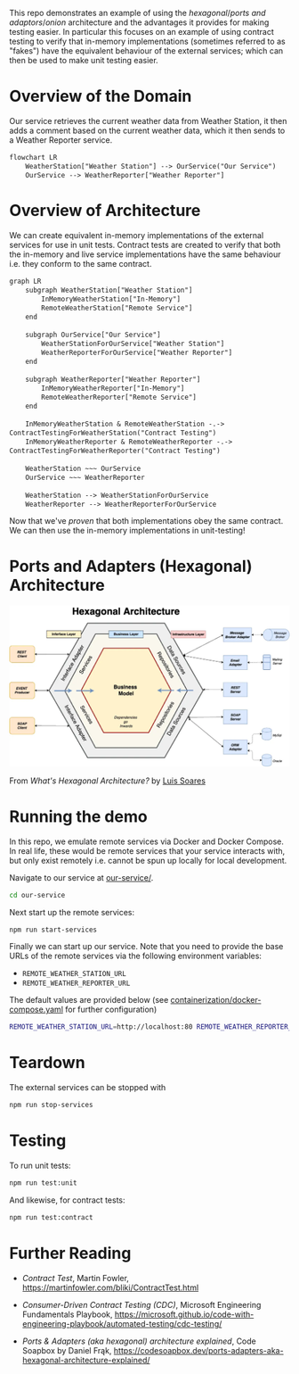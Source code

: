 This repo demonstrates an example of using the _hexagonal_/_ports and adaptors_/_onion_ architecture and the advantages it provides for making testing easier. In particular this focuses on an example of using contract testing to verify that in-memory implementations (sometimes referred to as "fakes") have the equivalent behaviour of the external services; which can then be used to make unit testing easier.

Overview of the Domain
======================

Our service retrieves the current weather data from Weather Station, it then adds a comment based on the current weather data, which it then sends to a Weather Reporter service.

```mermaid
flowchart LR
    WeatherStation["Weather Station"] --> OurService("Our Service")
    OurService --> WeatherReporter["Weather Reporter"]
```

Overview of Architecture
========================

We can create equivalent in-memory implementations of the external services for use in unit tests. Contract tests are created to verify that both the in-memory and live service implementations have the same behaviour i.e. they conform to the same contract.

```mermaid
graph LR
    subgraph WeatherStation["Weather Station"]
        InMemoryWeatherStation["In-Memory"]
        RemoteWeatherStation["Remote Service"]
    end

    subgraph OurService["Our Service"]
        WeatherStationForOurService["Weather Station"]
        WeatherReporterForOurService["Weather Reporter"]
    end

    subgraph WeatherReporter["Weather Reporter"]
        InMemoryWeatherReporter["In-Memory"]
        RemoteWeatherReporter["Remote Service"]
    end

    InMemoryWeatherStation & RemoteWeatherStation -.-> ContractTestingForWeatherStation("Contract Testing")
    InMemoryWeatherReporter & RemoteWeatherReporter -.-> ContractTestingForWeatherReporter("Contract Testing")

    WeatherStation ~~~ OurService
    OurService ~~~ WeatherReporter

    WeatherStation --> WeatherStationForOurService
    WeatherReporter --> WeatherReporterForOurService
```

Now that we've *proven* that both implementations obey the same contract. We can then use the in-memory implementations in unit-testing!

Ports and Adapters (Hexagonal) Architecture
===========================================

![Hexagonal architecture diagram](./hexagonal-architecture.webp)

From _What's Hexagonal Architecture?_ by [Luis Soares](https://medium.com/@luishrsoares/whats-hexagonal-architecture-6da22d4ab600)

Running the demo
================

In this repo, we emulate remote services via Docker and Docker Compose. In real life, these would be remote services that your service interacts with, but only exist remotely i.e. cannot be spun up locally for local development.

Navigate to our service at [our-service/](our-service/).

```bash
cd our-service
```

Next start up the remote services:

```bash
npm run start-services
```

Finally we can start up our service. Note that you need to provide the base URLs of the remote services via the following environment variables:
* `REMOTE_WEATHER_STATION_URL`
* `REMOTE_WEATHER_REPORTER_URL`

The default values are provided below (see [containerization/docker-compose.yaml](containerization/docker-compose.yaml) for further configuration)

```bash
REMOTE_WEATHER_STATION_URL=http://localhost:80 REMOTE_WEATHER_REPORTER_URL=http://localhost:82 node index.js
```

Teardown
========

The external services can be stopped with

```bash
npm run stop-services
```

Testing
=======

To run unit tests:

```bash
npm run test:unit
```

And likewise, for contract tests:

```bash
npm run test:contract
```

Further Reading
===============

* _Contract Test_, Martin Fowler, https://martinfowler.com/bliki/ContractTest.html

* _Consumer-Driven Contract Testing (CDC)_, Microsoft Engineering Fundamentals Playbook, https://microsoft.github.io/code-with-engineering-playbook/automated-testing/cdc-testing/

* _Ports & Adapters (aka hexagonal) architecture explained_, Code Soapbox by Daniel Frąk,  https://codesoapbox.dev/ports-adapters-aka-hexagonal-architecture-explained/
